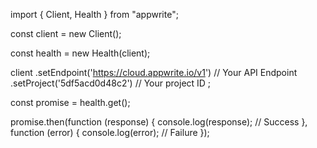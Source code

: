 import { Client, Health } from "appwrite";

const client = new Client();

const health = new Health(client);

client
    .setEndpoint('https://cloud.appwrite.io/v1') // Your API Endpoint
    .setProject('5df5acd0d48c2') // Your project ID
;

const promise = health.get();

promise.then(function (response) {
    console.log(response); // Success
}, function (error) {
    console.log(error); // Failure
});